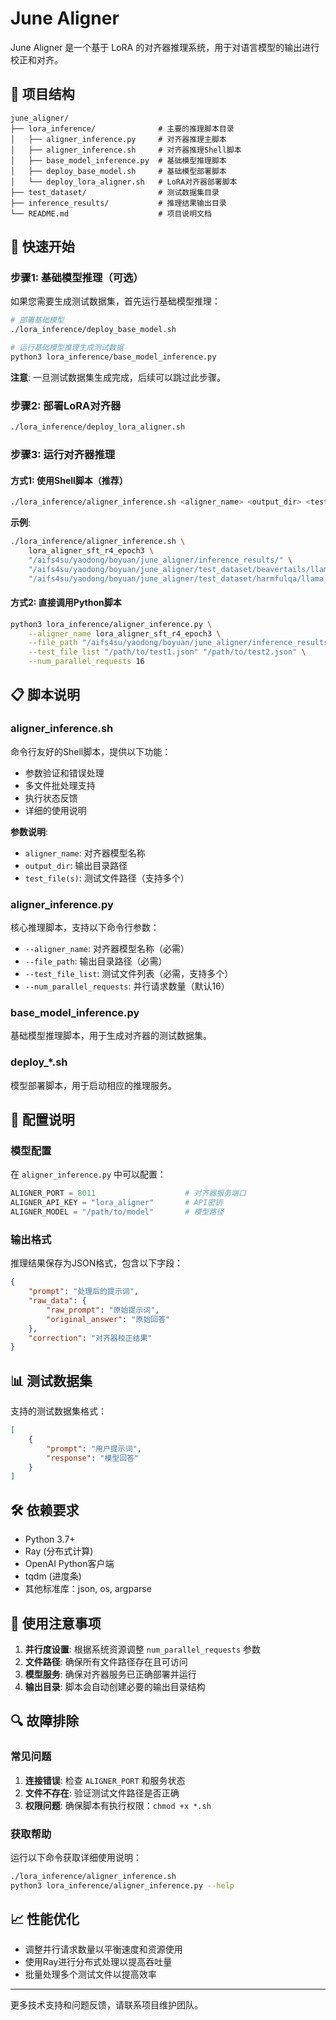# June Aligner

June Aligner 是一个基于 LoRA 的对齐器推理系统，用于对语言模型的输出进行校正和对齐。

## 📁 项目结构

```
june_aligner/
├── lora_inference/              # 主要的推理脚本目录
│   ├── aligner_inference.py     # 对齐器推理主脚本
│   ├── aligner_inference.sh     # 对齐器推理Shell脚本
│   ├── base_model_inference.py  # 基础模型推理脚本
│   ├── deploy_base_model.sh     # 基础模型部署脚本
│   └── deploy_lora_aligner.sh   # LoRA对齐器部署脚本
├── test_dataset/                # 测试数据集目录
├── inference_results/           # 推理结果输出目录
└── README.md                    # 项目说明文档
```

## 🚀 快速开始

### 步骤1: 基础模型推理（可选）

如果您需要生成测试数据集，首先运行基础模型推理：

```bash
# 部署基础模型
./lora_inference/deploy_base_model.sh

# 运行基础模型推理生成测试数据
python3 lora_inference/base_model_inference.py
```

**注意**: 一旦测试数据集生成完成，后续可以跳过此步骤。

### 步骤2: 部署LoRA对齐器

```bash
./lora_inference/deploy_lora_aligner.sh
```

### 步骤3: 运行对齐器推理

#### 方式1: 使用Shell脚本（推荐）

```bash
./lora_inference/aligner_inference.sh <aligner_name> <output_dir> <test_file1> [test_file2] ...
```

**示例**:
```bash
./lora_inference/aligner_inference.sh \
    lora_aligner_sft_r4_epoch3 \
    "/aifs4su/yaodong/boyuan/june_aligner/inference_results/" \
    "/aifs4su/yaodong/boyuan/june_aligner/test_dataset/beavertails/llama_sft_70b_slice_2167/test_qa.json" \
    "/aifs4su/yaodong/boyuan/june_aligner/test_dataset/harmfulqa/llama_sft_70b_slice_2167/test_qa.json"
```

#### 方式2: 直接调用Python脚本

```bash
python3 lora_inference/aligner_inference.py \
    --aligner_name lora_aligner_sft_r4_epoch3 \
    --file_path "/aifs4su/yaodong/boyuan/june_aligner/inference_results/" \
    --test_file_list "/path/to/test1.json" "/path/to/test2.json" \
    --num_parallel_requests 16
```

## 📋 脚本说明

### aligner_inference.sh
命令行友好的Shell脚本，提供以下功能：
- 参数验证和错误处理
- 多文件批处理支持
- 执行状态反馈
- 详细的使用说明

**参数说明**:
- `aligner_name`: 对齐器模型名称
- `output_dir`: 输出目录路径
- `test_file(s)`: 测试文件路径（支持多个）

### aligner_inference.py
核心推理脚本，支持以下命令行参数：
- `--aligner_name`: 对齐器模型名称（必需）
- `--file_path`: 输出目录路径（必需）
- `--test_file_list`: 测试文件列表（必需，支持多个）
- `--num_parallel_requests`: 并行请求数量（默认16）

### base_model_inference.py
基础模型推理脚本，用于生成对齐器的测试数据集。

### deploy_*.sh
模型部署脚本，用于启动相应的推理服务。

## 🔧 配置说明

### 模型配置
在 `aligner_inference.py` 中可以配置：
```python
ALIGNER_PORT = 8011                    # 对齐器服务端口
ALIGNER_API_KEY = "lora_aligner"       # API密钥
ALIGNER_MODEL = "/path/to/model"       # 模型路径
```

### 输出格式
推理结果保存为JSON格式，包含以下字段：
```json
{
    "prompt": "处理后的提示词",
    "raw_data": {
        "raw_prompt": "原始提示词",
        "original_answer": "原始回答"
    },
    "correction": "对齐器校正结果"
}
```

## 📊 测试数据集

支持的测试数据集格式：
```json
[
    {
        "prompt": "用户提示词",
        "response": "模型回答"
    }
]
```

## 🛠️ 依赖要求

- Python 3.7+
- Ray (分布式计算)
- OpenAI Python客户端
- tqdm (进度条)
- 其他标准库：json, os, argparse

## 📝 使用注意事项

1. **并行度设置**: 根据系统资源调整 `num_parallel_requests` 参数
2. **文件路径**: 确保所有文件路径存在且可访问
3. **模型服务**: 确保对齐器服务已正确部署并运行
4. **输出目录**: 脚本会自动创建必要的输出目录结构

## 🔍 故障排除

### 常见问题
1. **连接错误**: 检查 `ALIGNER_PORT` 和服务状态
2. **文件不存在**: 验证测试文件路径是否正确
3. **权限问题**: 确保脚本有执行权限：`chmod +x *.sh`

### 获取帮助
运行以下命令获取详细使用说明：
```bash
./lora_inference/aligner_inference.sh
python3 lora_inference/aligner_inference.py --help
```

## 📈 性能优化

- 调整并行请求数量以平衡速度和资源使用
- 使用Ray进行分布式处理以提高吞吐量
- 批量处理多个测试文件以提高效率

---

更多技术支持和问题反馈，请联系项目维护团队。